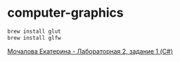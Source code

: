 # computer-graphics


```zsh
brew install glut
brew install glfw
```

[Мочалова Екатерина - Лабораторная 2, задание 1 (C#)](https://github.com/stanislavleonchik/computer-graphics/tree/main/Lab02_1_Mochalova)
